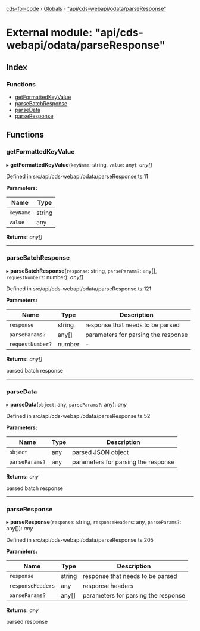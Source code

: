 [cds-for-code](../README.md) › [Globals](../globals.md) › ["api/cds-webapi/odata/parseResponse"](_api_cds_webapi_odata_parseresponse_.md)

# External module: "api/cds-webapi/odata/parseResponse"

## Index

### Functions

* [getFormattedKeyValue](_api_cds_webapi_odata_parseresponse_.md#getformattedkeyvalue)
* [parseBatchResponse](_api_cds_webapi_odata_parseresponse_.md#parsebatchresponse)
* [parseData](_api_cds_webapi_odata_parseresponse_.md#parsedata)
* [parseResponse](_api_cds_webapi_odata_parseresponse_.md#parseresponse)

## Functions

###  getFormattedKeyValue

▸ **getFormattedKeyValue**(`keyName`: string, `value`: any): *any[]*

Defined in src/api/cds-webapi/odata/parseResponse.ts:11

**Parameters:**

Name | Type |
------ | ------ |
`keyName` | string |
`value` | any |

**Returns:** *any[]*

___

###  parseBatchResponse

▸ **parseBatchResponse**(`response`: string, `parseParams?`: any[], `requestNumber?`: number): *any[]*

Defined in src/api/cds-webapi/odata/parseResponse.ts:121

**Parameters:**

Name | Type | Description |
------ | ------ | ------ |
`response` | string | response that needs to be parsed |
`parseParams?` | any[] | parameters for parsing the response |
`requestNumber?` | number | - |

**Returns:** *any[]*

parsed batch response

___

###  parseData

▸ **parseData**(`object`: any, `parseParams?`: any): *any*

Defined in src/api/cds-webapi/odata/parseResponse.ts:52

**Parameters:**

Name | Type | Description |
------ | ------ | ------ |
`object` | any | parsed JSON object |
`parseParams?` | any | parameters for parsing the response |

**Returns:** *any*

parsed batch response

___

###  parseResponse

▸ **parseResponse**(`response`: string, `responseHeaders`: any, `parseParams?`: any[]): *any*

Defined in src/api/cds-webapi/odata/parseResponse.ts:205

**Parameters:**

Name | Type | Description |
------ | ------ | ------ |
`response` | string | response that needs to be parsed |
`responseHeaders` | any | response headers |
`parseParams?` | any[] | parameters for parsing the response |

**Returns:** *any*

parsed response
